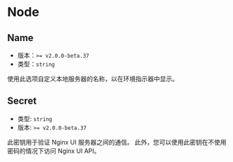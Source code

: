 # Node

## Name

- 版本：`>= v2.0.0-beta.37`
- 类型：`string`

使用此选项自定义本地服务器的名称，以在环境指示器中显示。


## Secret
- 类型: `string`
- 版本: `>= v2.0.0-beta.37`

此密钥用于验证 Nginx UI 服务器之间的通信。
此外，您可以使用此密钥在不使用密码的情况下访问 Nginx UI API。
